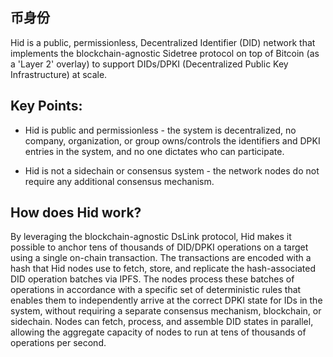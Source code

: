 ## 币身份

Hid is a public, permissionless, Decentralized Identifier (DID) network that implements the blockchain-agnostic Sidetree protocol on top of Bitcoin (as a 'Layer 2' overlay) to support DIDs/DPKI (Decentralized Public Key Infrastructure) at scale.

## Key Points:

- Hid is public and permissionless - the system is decentralized, no company, organization, or group owns/controls the identifiers and DPKI entries in the system, and no one dictates who can participate.

- Hid is not a sidechain or consensus system - the network nodes do not require any additional consensus mechanism.

## How does Hid work?

By leveraging the blockchain-agnostic DsLink protocol, Hid makes it possible to anchor tens of thousands of DID/DPKI operations on a target using a single on-chain transaction. The transactions are encoded with a hash that Hid nodes use to fetch, store, and replicate the hash-associated DID operation batches via IPFS. The nodes process these batches of operations in accordance with a specific set of deterministic rules that enables them to independently arrive at the correct DPKI state for IDs in the system, without requiring a separate consensus mechanism, blockchain, or sidechain. Nodes can fetch, process, and assemble DID states in parallel, allowing the aggregate capacity of nodes to run at tens of thousands of operations per second.

